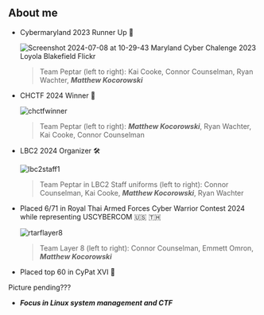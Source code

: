 <h2 align="left"> About me </h2>

- Cybermaryland 2023 Runner Up 🥈
  
  ![Screenshot 2024-07-08 at 10-29-43 Maryland Cyber Chalenge 2023 Loyola Blakefield Flickr](https://github.com/mattkoco/mattkoco/assets/108554371/eb96998a-85d2-4b6a-923a-b97a01301435)

  > Team Peptar (left to right): Kai Cooke, Connor Counselman, Ryan Wachter, ***Matthew Kocorowski***

- CHCTF 2024 Winner 🥇

  ![chctfwinner](https://github.com/mattkoco/mattkoco/assets/108554371/9cb15aa5-b660-45b4-90c9-9be83dbd7c6e)

  > Team Peptar (left to right): ***Matthew Kocorowski***, Ryan Wachter, Kai Cooke, Connor Counselman
  
- LBC2 2024 Organizer 🛠

  ![lbc2staff1](https://github.com/mattkoco/mattkoco/assets/108554371/f1c1e564-965b-4232-b4d9-51211187e153)

  > Team Peptar in LBC2 Staff uniforms (left to right): Connor Counselman, Kai Cooke, ***Matthew Kocorowski***, Ryan Wachter

- Placed 6/71 in Royal Thai Armed Forces Cyber Warrior Contest 2024 while representing USCYBERCOM 🇺🇸 🇹🇭
  
  ![rtarflayer8](https://github.com/mattkoco/mattkoco/assets/108554371/585b3aa7-0e84-4963-960b-8a54c321f06c)

  > Team Layer 8 (left to right): Connor Counselman, Emmett Omron, ***Matthew Kocorowski***

- Placed top 60 in CyPat XVI 🐧

Picture pending???
  
- ***Focus in Linux system management and CTF***
